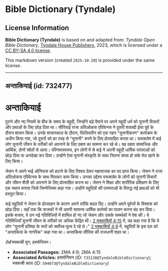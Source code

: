 # Bible Dictionary (Tyndale)

## License Information

**Bible Dictionary (Tyndale)** is based on and adapted from: _Tyndale Open Bible Dictionary_, [Tyndale House Publishers](https://tyndaleopenresources.com/), 2023, which is licensed under a [CC BY-SA 4.0 license](https://creativecommons.org/licenses/by-sa/4.0/legalcode.en).

This markdown version (created `2025-10-20`) is provided under the same license.



--------------------------------

## अन्ताकियाई (id: 732477)

अन्ताकियाई
==========

पुराने और नए नियमों के बीच के समय के यहूदी, जिन्होंने बड़े पैमाने पर अपने यहूदी धर्म को यूनानी विचारों और प्रथाओं के लिए छोड़ दिया था। सीरियाई राजा अंतिओकस एपिफेनस ने दूसरी शताब्दी ईसा पूर्व के दौरान शासन किया। उनके शासनकाल के दौरान, फिलिस्तीन को एक गहन "यूनानीकरण" कार्यक्रम के अधीन किया गया, जो दूसरों को हर तरह से "यूनानी" बनने के लिए प्रोत्साहित करता था। यरूशलेम में कई लोग यूनानी जीवन के तरीकों को अपनाने के लिए दबाव का सामना कर रहे थे। यह दबाव सामाजिक और आर्थिक, दोनों स्रोतों से आया। परिणामस्वरूप, इन लोगों में से कई ने अपनी यहूदी धार्मिक परंपराओं को छोड़ दिया या अनदेखा कर दिया। उन्होंने ऐसा यूनानी संस्कृति के साथ जितना संभव हो सके मेल खाने के लिए किया।

जेसन ने अपने भाई ओनियास को हटाने के लिए रिश्वत देकर महायाजक का पद प्राप्त किया। जेसन ने राजा अंतिओकस एपिफेनस के साथ मिलकर काम किया। उनका उद्देश्य यरूशलेम के लोगों को यूनानी विचारों और जीवन शैली को अपनाने के लिए प्रोत्साहित करना था। जेसन ने शिक्षा और शारीरिक प्रशिक्षण के लिए एक स्थान बनाया जिसे जिम्नेजियम कहा गया। उन्होंने यहूदियों की परम्पराओं के विरुद्ध नई प्रथाओं को भी प्रस्तुत किया।

कई यहूदियों ने जेसन के प्रोत्साहन के कारण अपने तरीके बदल दिए। उन्होंने अपने पूर्वजों के विश्वास को छोड़ दिया। यहाँ तक कि याजकों ने भी अपनी सामान्य धार्मिक कर्तव्यों का पालन करना बंद कर दिया। इसके बजाय, वे उन नई गतिविधियों में शामिल हो गए जो जेसन और उसके समर्थकों ने पेश की। ये गतिविधियाँ यूनानी जीवन के तरीकों पर अधिक केंद्रित थी। [2 मक्काबियों 4:15](https://ref.ly/2Macc4:15) में, यह कहा गया है कि ये लोग "यूनानी प्रतिष्ठा के रूपों को सर्वोच्च मूल्य दे रहे थे।" [2 मक्काबियों 4:9](https://ref.ly/2Macc4:9) में, यहूदियों के इस दल को "अन्ताकिया के नागरिक" कहा गया था। अन्ताकिया सीरिया की राजधानी शहर था।

*देखें* मक्काबी युग; हस्मोनियन। 

* **Associated Passages:** 2MA 4:9; 2MA 4:15
* **Associated Articles:** हसमोनियन (ID: `733138@TyndaleBibleDictionary`); मक्काबी काल (ID: `594673@TyndaleBibleDictionary`)

